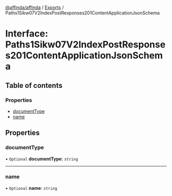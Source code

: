 [@affinda/affinda](../README.md) / [Exports](../modules.md) / Paths1Sikw07V2IndexPostResponses201ContentApplicationJsonSchema

# Interface: Paths1Sikw07V2IndexPostResponses201ContentApplicationJsonSchema

## Table of contents

### Properties

- [documentType](Paths1Sikw07V2IndexPostResponses201ContentApplicationJsonSchema.md#documenttype)
- [name](Paths1Sikw07V2IndexPostResponses201ContentApplicationJsonSchema.md#name)

## Properties

### documentType

• `Optional` **documentType**: `string`

___

### name

• `Optional` **name**: `string`

